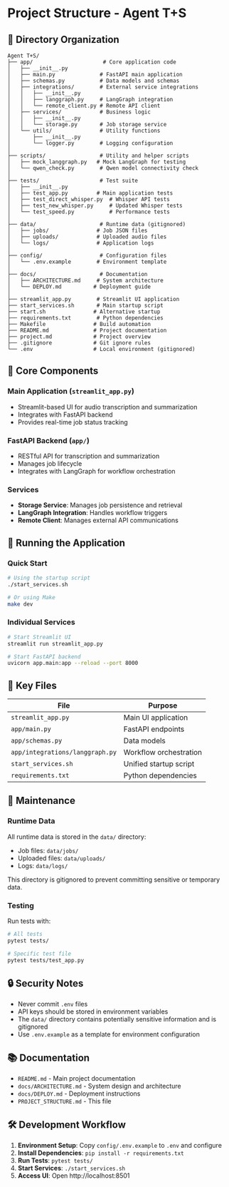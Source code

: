 # Project Structure - Agent T+S

## 📁 Directory Organization

```
Agent T+S/
├── app/                      # Core application code
│   ├── __init__.py
│   ├── main.py              # FastAPI main application
│   ├── schemas.py           # Data models and schemas  
│   ├── integrations/        # External service integrations
│   │   ├── __init__.py
│   │   ├── langgraph.py     # LangGraph integration
│   │   └── remote_client.py # Remote API client
│   ├── services/            # Business logic
│   │   ├── __init__.py
│   │   └── storage.py       # Job storage service
│   └── utils/               # Utility functions
│       ├── __init__.py
│       └── logger.py        # Logging configuration
│
├── scripts/                 # Utility and helper scripts
│   ├── mock_langgraph.py   # Mock LangGraph for testing
│   └── qwen_check.py        # Qwen model connectivity check
│
├── tests/                   # Test suite
│   ├── __init__.py
│   ├── test_app.py         # Main application tests
│   ├── test_direct_whisper.py  # Whisper API tests
│   ├── test_new_whisper.py     # Updated Whisper tests
│   └── test_speed.py           # Performance tests
│
├── data/                    # Runtime data (gitignored)
│   ├── jobs/               # Job JSON files
│   ├── uploads/            # Uploaded audio files
│   └── logs/               # Application logs
│
├── config/                  # Configuration files
│   └── .env.example        # Environment template
│
├── docs/                    # Documentation
│   ├── ARCHITECTURE.md     # System architecture
│   └── DEPLOY.md          # Deployment guide
│
├── streamlit_app.py        # Streamlit UI application
├── start_services.sh       # Main startup script
├── start.sh               # Alternative startup
├── requirements.txt        # Python dependencies
├── Makefile               # Build automation
├── README.md              # Project documentation
├── project.md             # Project overview
├── .gitignore             # Git ignore rules
└── .env                   # Local environment (gitignored)
```

## 🎯 Core Components

### **Main Application (`streamlit_app.py`)**
- Streamlit-based UI for audio transcription and summarization
- Integrates with FastAPI backend
- Provides real-time job status tracking

### **FastAPI Backend (`app/`)**
- RESTful API for transcription and summarization
- Manages job lifecycle
- Integrates with LangGraph for workflow orchestration

### **Services**
- **Storage Service**: Manages job persistence and retrieval
- **LangGraph Integration**: Handles workflow triggers
- **Remote Client**: Manages external API communications

## 🚀 Running the Application

### Quick Start
```bash
# Using the startup script
./start_services.sh

# Or using Make
make dev
```

### Individual Services
```bash
# Start Streamlit UI
streamlit run streamlit_app.py

# Start FastAPI backend  
uvicorn app.main:app --reload --port 8000
```

## 📝 Key Files

| File | Purpose |
|------|---------|
| `streamlit_app.py` | Main UI application |
| `app/main.py` | FastAPI endpoints |
| `app/schemas.py` | Data models |
| `app/integrations/langgraph.py` | Workflow orchestration |
| `start_services.sh` | Unified startup script |
| `requirements.txt` | Python dependencies |

## 🧹 Maintenance

### Runtime Data
All runtime data is stored in the `data/` directory:
- Job files: `data/jobs/`
- Uploaded files: `data/uploads/`
- Logs: `data/logs/`

This directory is gitignored to prevent committing sensitive or temporary data.

### Testing
Run tests with:
```bash
# All tests
pytest tests/

# Specific test file
pytest tests/test_app.py
```

## 🔒 Security Notes

- Never commit `.env` files
- API keys should be stored in environment variables
- The `data/` directory contains potentially sensitive information and is gitignored
- Use `.env.example` as a template for environment configuration

## 📚 Documentation

- `README.md` - Main project documentation
- `docs/ARCHITECTURE.md` - System design and architecture
- `docs/DEPLOY.md` - Deployment instructions
- `PROJECT_STRUCTURE.md` - This file

## 🛠️ Development Workflow

1. **Environment Setup**: Copy `config/.env.example` to `.env` and configure
2. **Install Dependencies**: `pip install -r requirements.txt`
3. **Run Tests**: `pytest tests/`
4. **Start Services**: `./start_services.sh`
5. **Access UI**: Open http://localhost:8501
